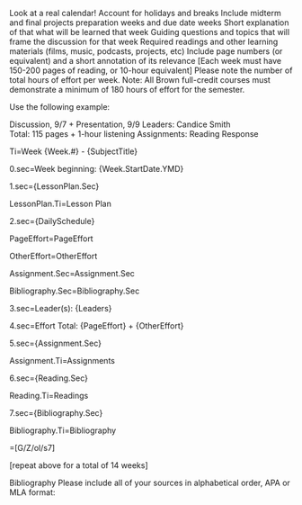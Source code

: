 Look at a real calendar! Account for holidays and breaks
Include midterm and final projects preparation weeks and due date weeks
Short explanation of that what will be learned that week 
Guiding questions and topics that will frame the discussion for that week
Required readings and other learning materials (films, music, podcasts, projects, etc) 
Include page numbers (or equivalent) and a short annotation of its relevance 
[Each week must have 150-200 pages of reading, or 10-hour equivalent] 
Please note the number of total hours of effort per week. Note: All Brown full-credit courses must demonstrate a minimum of 180 hours of effort for the semester.

Use the following example: 

Discussion, 9/7 + Presentation, 9/9 
Leaders: Candice Smith  
Total: 115 pages + 1-hour listening 
Assignments: Reading Response 

Ti=Week {Week.#} - {SubjectTitle} 

0.sec=Week beginning: {Week.StartDate.YMD}


1.sec={LessonPlan.Sec}

LessonPlan.Ti=Lesson Plan

2.sec={DailySchedule}

PageEffort=<span class="missing">PageEffort</a>

OtherEffort=<span class="missing">OtherEffort</a>

Assignment.Sec=<span class="missing">Assignment.Sec</a>

Bibliography.Sec=<span class="missing">Bibliography.Sec</a>

3.sec=Leader(s): {Leaders}

4.sec=Effort Total: {PageEffort} + {OtherEffort}

5.sec={Assignment.Sec}

Assignment.Ti=Assignments

6.sec={Reading.Sec}

Reading.Ti=Readings

7.sec={Bibliography.Sec}

Bibliography.Ti=Bibliography

=[G/Z/ol/s7]

[repeat above for a total of 14 weeks]

Bibliography
Please include all of your sources in alphabetical order, APA or MLA format:

